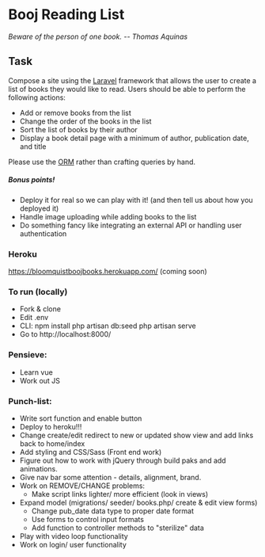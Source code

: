 # Booj Reading List
*Beware of the person of one book. -- Thomas Aquinas*
## Task
Compose a site using the [Laravel](https://laravel.com/) framework that allows the user to create a list of books they would like to read. Users should be able to perform the following actions:
* Add or remove books from the list
* Change the order of the books in the list
* Sort the list of books by their author
* Display a book detail page with a minimum of author, publication date, and title

Please use the [ORM](https://laravel.com/docs/5.2/eloquent) rather than crafting queries by hand. 

##### Bonus points!

* Deploy it for real so we can play with it! (and then tell us about how you deployed it)
* Handle image uploading while adding books to the list
* Do something fancy like integrating an external API or handling user authentication

### Heroku
https://bloomquistboojbooks.herokuapp.com/ (coming soon)

### To run (locally)

* Fork & clone
* Edit .env
* CLI: 
	npm install
	php artisan db:seed
	php artisan serve
* Go to http://localhost:8000/

### Pensieve:
* Learn vue
* Work out JS



### Punch-list:
* Write sort function and enable button
* Deploy to heroku!!!
* Change create/edit redirect to new or updated show view and add links back to home/index
* Add styling and CSS/Sass (Front end work)
* Figure out how to work with jQuery through build paks and add animations.
* Give nav bar some attention - details, alignment, brand.
* Work on REMOVE/CHANGE problems: 
	- Make script links lighter/ more efficient (look in views)
* Expand model (migrations/ seeder/ books.php/ create & edit view forms)
	- Change pub_date data type to proper date format
	- Use forms to control input formats
	- Add function to controller methods to "sterilize" data
* Play with video loop functionality
* Work on login/ user functionality



